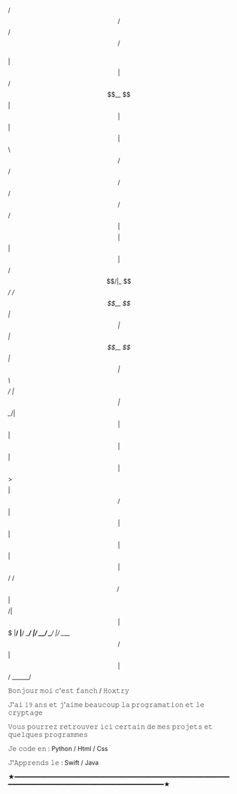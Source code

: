  /$$   /$$  /$$$$$$              /$$                        
| $$  | $$ /$$__  $$            | $$                        
| $$  | $$| $$  \ $$ /$$   /$$ /$$$$$$    /$$$$$$  /$$   /$$
| $$$$$$$$| $$  | $$|  $$ /$$/|_  $$_/   /$$__  $$| $$  | $$
| $$__  $$| $$  | $$ \  $$$$/   | $$    | $$  \__/| $$  | $$
| $$  | $$| $$  | $$  >$$  $$   | $$ /$$| $$      | $$  | $$
| $$  | $$|  $$$$$$/ /$$/\  $$  |  $$$$/| $$      |  $$$$$$$
|__/  |__/ \______/ |__/  \__/   \___/  |__/       \____  $$
                                                   /$$  | $$
                                                  |  $$$$$$/
                                                   \______/ 

   𝙱𝚘𝚗𝚓𝚘𝚞𝚛 𝚖𝚘𝚒 𝚌'𝚎𝚜𝚝 𝚏𝚊𝚗𝚌𝚑 / 𝙷𝚘𝚡𝚝𝚛𝚢

   𝙹'𝚊𝚒 𝟷𝟿 𝚊𝚗𝚜 𝚎𝚝 𝚓'𝚊𝚒𝚖𝚎 𝚋𝚎𝚊𝚞𝚌𝚘𝚞𝚙 𝚕𝚊 𝚙𝚛𝚘𝚐𝚛𝚊𝚖𝚊𝚝𝚒𝚘𝚗 𝚎𝚝 𝚕𝚎 𝚌𝚛𝚢𝚙𝚝𝚊𝚐𝚎

   𝚅𝚘𝚞𝚜 𝚙𝚘𝚞𝚛𝚛𝚎𝚣 𝚛𝚎𝚝𝚛𝚘𝚞𝚟𝚎𝚛 𝚒𝚌𝚒 𝚌𝚎𝚛𝚝𝚊𝚒𝚗 𝚍𝚎 𝚖𝚎𝚜 𝚙𝚛𝚘𝚓𝚎𝚝𝚜 𝚎𝚝 𝚚𝚞𝚎𝚕𝚚𝚞𝚎𝚜 𝚙𝚛𝚘𝚐𝚛𝚊𝚖𝚖𝚎𝚜 

   𝙹𝚎 𝚌𝚘𝚍𝚎 𝚎𝚗 : Python / Html / Css

   𝙹'𝙰𝚙𝚙𝚛𝚎𝚗𝚍𝚜 𝚕𝚎 : Swift / Java

★━━━━━━━━━━━━━━━━━━━━━━━━━━━━━━━━━━━━━━━━━━━━━━━━━━━━━━━━━━━━━━━━━━━━━━━━━━━━━━━━━━━━━━━━━━━━━━━━━━━━★</center>


                                                 
